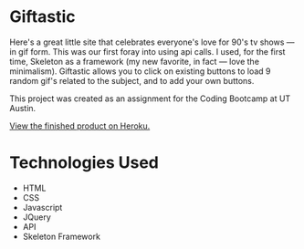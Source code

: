 # Giftastic

Here's a great little site that celebrates everyone's love for 90's tv shows — in gif form. This was our first foray into using api calls. I used, for the first time, Skeleton as a framework (my new favorite, in fact — love the minimalism). Giftastic allows you to click on existing buttons to load 9 random gif's related to the subject, and to add your own buttons.

This project was created as an assignment for the Coding Bootcamp at UT Austin.

<a href="https://warm-ridge-77992.herokuapp.com/">View the finished product on Heroku.</a>

# Technologies Used

- HTML
- CSS
- Javascript
- JQuery
- API
- Skeleton Framework